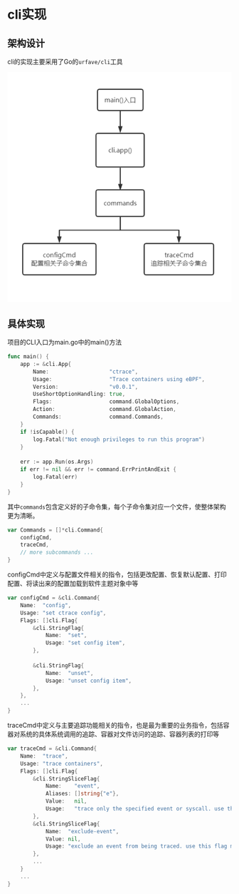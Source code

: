 # cli实现
## 架构设计
cli的实现主要采用了Go的`urfave/cli`工具

![cli架构设计图](../picture/1.png)

## 具体实现
项目的CLI入口为main.go中的main()方法
```go
func main() {
	app := &cli.App{
		Name:                   "ctrace",
		Usage:                  "Trace containers using eBPF",
		Version:                "v0.0.1",
		UseShortOptionHandling: true,
		Flags:                  command.GlobalOptions,
		Action:                 command.GlobalAction,
		Commands:               command.Commands,
	}
	if !isCapable() {
		log.Fatal("Not enough privileges to run this program")
	}

	err := app.Run(os.Args)
	if err != nil && err != command.ErrPrintAndExit {
		log.Fatal(err)
	}
}
```

其中`commands`包含定义好的子命令集，每个子命令集对应一个文件，使整体架构更为清晰。
```Go
var Commands = []*cli.Command{
	configCmd,
	traceCmd,
	// more subcommands ...
}
```

configCmd中定义与配置文件相关的指令，包括更改配置、恢复默认配置、打印配置、将读出来的配置加载到软件主题对象中等

```go
var configCmd = &cli.Command{
	Name:  "config",
	Usage: "set ctrace config",
	Flags: []cli.Flag{
		&cli.StringFlag{
			Name:  "set",
			Usage: "set config item",
		},

		&cli.StringFlag{
			Name:  "unset",
			Usage: "unset config item",
		},
	},
    ...
}
```

traceCmd中定义与主要追踪功能相关的指令，也是最为重要的业务指令，包括容器对系统的具体系统调用的追踪、容器对文件访问的追踪、容器列表的打印等

```go
var traceCmd = &cli.Command{
	Name:  "trace",
	Usage: "trace containers",
	Flags: []cli.Flag{
		&cli.StringSliceFlag{
			Name:    "event",
			Aliases: []string{"e"},
			Value:   nil,
			Usage:   "trace only the specified event or syscall. use this flag multiple times to choose multiple events",
		},
		&cli.StringSliceFlag{
			Name:  "exclude-event",
			Value: nil,
			Usage: "exclude an event from being traced. use this flag multiple times to choose multiple events to exclude",
		},
        ...
    }
    ...
}
```

